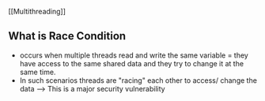 [[Multithreading]]
## What is Race Condition
-  occurs when multiple threads read and write the same variable = they have access to the same shared data and they try to change it at the same time. 
- In such scenarios threads are "racing" each other to access/ change the data --> This is a major security vulnerability





